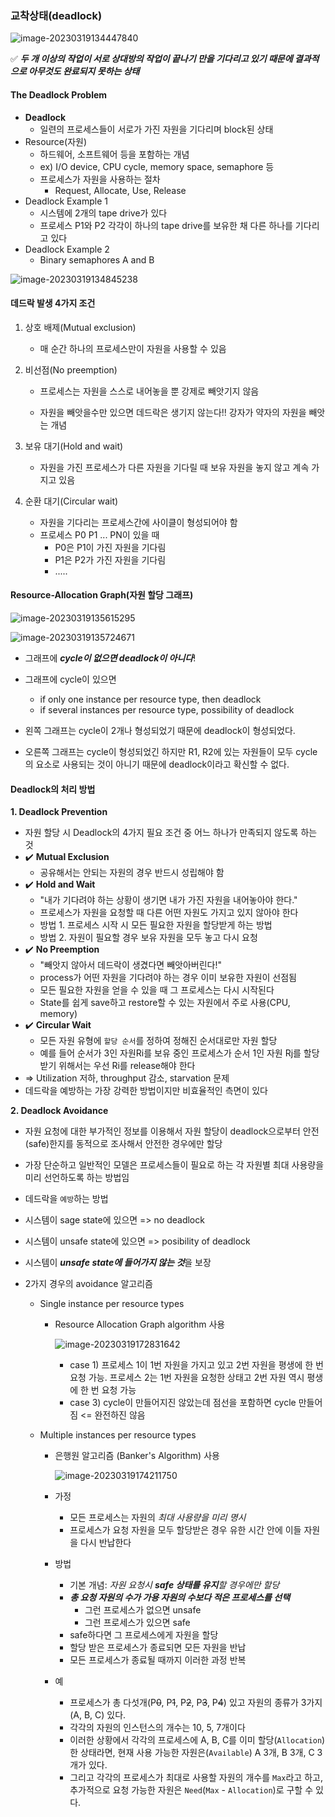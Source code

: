 ### 교착상태(deadlock)

![image-20230319134447840](./assets/image-20230319134447840.png)

✅ ***두 개 이상의 작업이 서로 상대방의 작업이 끝나기 만을 기다리고 있기 때문에 결과적으로 아무것도 완료되지 못하는 상태***



#### The Deadlock Problem

- **Deadlock**
  - 일련의 프로세스들이 서로가 가진 자원을 기다리며 block된 상태
- Resource(자원)
  - 하드웨어, 소프트웨어 등을 포함하는 개념
  - ex) I/O device, CPU cycle, memory space, semaphore 등
  - 프로세스가 자원을 사용하는 절차
    - Request, Allocate, Use, Release
- Deadlock Example 1
  - 시스템에 2개의 tape drive가 있다
  - 프로세스 P1와 P2 각각이 하나의 tape drive를 보유한 채 다른 하나를 기다리고 있다
- Deadlock Example 2
  - Binary semaphores A and B

![image-20230319134845238](./assets/image-20230319134845238.png)



#### 데드락 발생 4가지 조건

1. 상호 배제(Mutual exclusion)

   - 매 순간 하나의 프로세스만이 자원을 사용할 수 있음

2. 비선점(No preemption)

   - 프로세스는 자원을 스스로 내어놓을 뿐 강제로 빼앗기지 않음

   - 자원을 빼앗을수만 있으면 데드락은 생기지 않는다!! 강자가 약자의 자원을 빼앗는 개념

3. 보유 대기(Hold and wait)
   - 자원을 가진 프로세스가 다른 자원을 기다릴 때 보유 자원을 놓지 않고 계속 가지고 있음
4. 순환 대기(Circular wait)
   - 자원을 기다리는 프로세스간에 사이클이 형성되어야 함
   - 프로세스 P0 P1 ... PN이 있을 때
     - P0은 P1이 가진 자원을 기다림
     - P1은 P2가 가진 자원을 기다림
     - .....



#### Resource-Allocation Graph(자원 할당 그래프)

![image-20230319135615295](./assets/image-20230319135615295.png)

![image-20230319135724671](./assets/image-20230319135724671.png)

- 그래프에 ***cycle이 없으면 deadlock이 아니다***!
- 그래프에 cycle이 있으면
  - if only one instance per resource type, then deadlock
  - if several instances per resource type, possibility of deadlock

- 왼쪽 그래프는 cycle이 2개나 형성되었기 때문에 deadlock이 형성되었다.
- 오른쪽 그래프는 cycle이 형성되었긴 하지만 R1, R2에 있는 자원들이 모두 cycle의 요소로 사용되는 것이 아니기 때문에 deadlock이라고 확신할 수 없다.



#### Deadlock의 처리 방법

**1. Deadlock Prevention**

- 자원 할당 시 Deadlock의 4가지 필요 조건 중 어느 하나가 만족되지 않도록 하는 것
- ✔️ **Mutual Exclusion**
  - 공유해서는 안되는 자원의 경우 반드시 성립해야 함
- ✔️ **Hold and Wait**
  - "내가 기다려야 하는 상황이 생기면 내가 가진 자원을 내어놓아야 한다."
  - 프로세스가 자원을 요청할 때 다른 어떤 자원도 가지고 있지 않아야 한다
  - 방법 1. 프로세스 시작 시 모든 필요한 자원을 할당받게 하는 방법
  - 방법 2. 자원이 필요할 경우 보유 자원을 모두 놓고 다시 요청
- ✔️ **No Preemption**
  - "빼앗지 않아서 데드락이 생겼다면 빼앗아버린다!"
  - process가 어떤 자원을 기다려야 하는 경우 이미 보유한 자원이 선점됨
  - 모든 필요한 자원을 얻을 수 있을 때 그 프로세스는 다시 시작된다
  - State를 쉽게 save하고 restore할 수 있는 자원에서 주로 사용(CPU, memory)
- ✔️ **Circular Wait**
  - 모든 자원 유형에 `할당 순서`를 정하여 정해진 순서대로만 자원 할당
  - 예를 들어 순서가 3인 자원Ri를 보유 중인 프로세스가 순서 1인 자원 Rj를 할당받기 위해서는 우선 Ri를 release해야 한다
- => Utilization 저하, throughput 감소, starvation 문제
- 데드락을 예방하는 가장 강력한 방법이지만 비효율적인 측면이 있다



**2. Deadlock Avoidance**

- 자원 요청에 대한 부가적인 정보를 이용해서 자원 할당이 deadlock으로부터 안전(safe)한지를 동적으로 조사해서 안전한 경우에만 할당

- 가장 단순하고 일반적인 모델은 프로세스들이 필요로 하는 각 자원별 최대 사용량을 미리 선언하도록 하는 방법임

- 데드락을 `예방`하는 방법

- 시스템이 sage state에 있으면 => no deadlock

- 시스템이 unsafe state에 있으면 => posibility of deadlock

- 시스템이 ***unsafe state에 들어가지 않는 것***을 보장

- 2가지 경우의 avoidance 알고리즘

  - Single instance per resource types

    - Resource Allocation Graph algorithm 사용

      ![image-20230319172831642](./assets/image-20230319172831642.png)

      - case 1) 프로세스 1이 1번 자원을 가지고 있고 2번 자원을 평생에 한 번 요청 가능. 프로세스 2는 1번 자원을 요청한 상태고 2번 자원 역시 평생에 한 번 요청 가능
      - case 3) cycle이 만들어지진 않았는데 점선을 포함하면 cycle 만들어짐 <= 완전하진 않음 

  - Multiple instances per resource types

    - 은행원 알고리즘 (Banker's Algorithm) 사용

      ![image-20230319174211750](./assets/image-20230319174211750.png)

    - 가정

      - 모든 프로세스는 자원의 *최대 사용량을 미리 명시*
      - 프로세스가 요청 자원을 모두 할당받은 경우 유한 시간 안에 이들 자원을 다시 반납한다

    - 방법

      - 기본 개념: *자원 요청시 **safe 상태를 유지**할 경우에만 할당*
      - ***총 요청 자원의 수가 가용 자원의 수보다 적은 프로세스를 선택***
        - 그런 프로세스가 없으면 unsafe
        - 그런 프로세스가 있으면 safe
      - safe하다면 그 프로세스에게 자원을 할당
      - 할당 받은 프로세스가 종료되면 모든 자원을 반납
      - 모든 프로세스가 종료될 때까지 이러한 과정 반복

    - 예

      - 프로세스가 총 다섯개(P~~0~~, P~~1~~, P~~2~~, P~~3~~, P~~4~~) 있고 자원의 종류가 3가지 (A, B, C) 있다.
      - 각각의 자원의 인스턴스의 개수는 10, 5, 7개이다
      - 이러한 상황에서 각각의 프로세스에 A, B, C를 이미 할당(`Allocation`)한 상태라면, 현재 사용 가능한 자원은(`Available`) A 3개, B 3개, C 3개가 있다.
      - 그리고 각각의 프로세스가 최대로 사용할 자원의 개수를 `Max`라고 하고, 추가적으로 요청 가능한 자원은 `Need`(`Max` - `Allocation`)로 구할 수 있다.